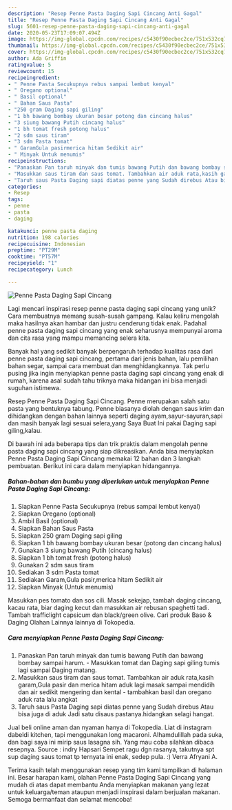 ```yaml
---
description: "Resep Penne Pasta Daging Sapi Cincang Anti Gagal"
title: "Resep Penne Pasta Daging Sapi Cincang Anti Gagal"
slug: 5601-resep-penne-pasta-daging-sapi-cincang-anti-gagal
date: 2020-05-23T17:09:07.494Z
image: https://img-global.cpcdn.com/recipes/c5430f90ecbec2ce/751x532cq70/penne-pasta-daging-sapi-cincang-foto-resep-utama.jpg
thumbnail: https://img-global.cpcdn.com/recipes/c5430f90ecbec2ce/751x532cq70/penne-pasta-daging-sapi-cincang-foto-resep-utama.jpg
cover: https://img-global.cpcdn.com/recipes/c5430f90ecbec2ce/751x532cq70/penne-pasta-daging-sapi-cincang-foto-resep-utama.jpg
author: Ada Griffin
ratingvalue: 5
reviewcount: 15
recipeingredient:
- " Penne Pasta Secukupnya rebus sampai lembut kenyal"
- " Oregano optional"
- " Basil optional"
- " Bahan Saus Pasta"
- "250 gram Daging sapi giling"
- "1 bh bawang bombay ukuran besar potong dan cincang halus"
- "3 siung bawang Putih cincang halus"
- "1 bh tomat fresh potong halus"
- "2 sdm saus tiram"
- "3 sdm Pasta tomat"
- " GaramGula pasirmerica hitam Sedikit air"
- " Minyak Untuk menumis"
recipeinstructions:
- "Panaskan Pan taruh minyak dan tumis bawang Putih dan bawang bombay sampai harum.  Masukkan tomat dan Daging sapi giling tumis lagi sampai Daging matang."
- "Masukkan saus tiram dan saus tomat. Tambahkan air aduk rata,kasih garam,Gula pasir dan merica hitam aduk lagi masak sampai mendidih dan air sedikit mengering dan kental  tambahkan basil dan oregano aduk rata lalu angkat"
- "Taruh saus Pasta Daging sapi diatas penne yang Sudah direbus Atau bisa juga di aduk Jadi satu disaus pastanya.hidangkan selagi hangat."
categories:
- Resep
tags:
- penne
- pasta
- daging

katakunci: penne pasta daging 
nutrition: 198 calories
recipecuisine: Indonesian
preptime: "PT29M"
cooktime: "PT57M"
recipeyield: "1"
recipecategory: Lunch

---
```



![Penne Pasta Daging Sapi Cincang](https://img-global.cpcdn.com/recipes/c5430f90ecbec2ce/751x532cq70/penne-pasta-daging-sapi-cincang-foto-resep-utama.jpg)

Lagi mencari inspirasi resep penne pasta daging sapi cincang yang unik? Cara membuatnya memang susah-susah gampang. Kalau keliru mengolah maka hasilnya akan hambar dan justru cenderung tidak enak. Padahal penne pasta daging sapi cincang yang enak seharusnya mempunyai aroma dan cita rasa yang mampu memancing selera kita.

Banyak hal yang sedikit banyak berpengaruh terhadap kualitas rasa dari penne pasta daging sapi cincang, pertama dari jenis bahan, lalu pemilihan bahan segar, sampai cara membuat dan menghidangkannya. Tak perlu pusing jika ingin menyiapkan penne pasta daging sapi cincang yang enak di rumah, karena asal sudah tahu triknya maka hidangan ini bisa menjadi suguhan istimewa.

Resep Penne Pasta Daging Sapi Cincang. Penne merupakan salah satu pasta yang bentuknya tabung. Penne biasanya diolah dengan saus krim dan dihidangkan dengan bahan lainnya seperti daging ayam,sayur-sayuran,sapi dan masih banyak lagi sesuai selera,yang Saya Buat Ini pakai Daging sapi giling,kalau.


Di bawah ini ada beberapa tips dan trik praktis dalam mengolah penne pasta daging sapi cincang yang siap dikreasikan. Anda bisa menyiapkan Penne Pasta Daging Sapi Cincang memakai 12 bahan dan 3 langkah pembuatan. Berikut ini cara dalam menyiapkan hidangannya.

<!--inarticleads1-->

##### Bahan-bahan dan bumbu yang diperlukan untuk menyiapkan Penne Pasta Daging Sapi Cincang:

1. Siapkan  Penne Pasta Secukupnya (rebus sampai lembut kenyal)
1. Siapkan  Oregano (optional)
1. Ambil  Basil (optional)
1. Siapkan  Bahan Saus Pasta
1. Siapkan 250 gram Daging sapi giling
1. Siapkan 1 bh bawang bombay ukuran besar (potong dan cincang halus)
1. Gunakan 3 siung bawang Putih (cincang halus)
1. Siapkan 1 bh tomat fresh (potong halus)
1. Gunakan 2 sdm saus tiram
1. Sediakan 3 sdm Pasta tomat
1. Sediakan  Garam,Gula pasir,merica hitam Sedikit air
1. Siapkan  Minyak (Untuk menumis)


Masukkan pes tomato dan sos cili. Masak sekejap, tambah daging cincang, kacau rata, biar daging kecut dan masukkan air rebusan spaghetti tadi. Tambah trafficlight capsicum dan black/green olive. Cari produk Baso &amp; Daging Olahan Lainnya lainnya di Tokopedia. 

<!--inarticleads2-->

##### Cara menyiapkan Penne Pasta Daging Sapi Cincang:

1. Panaskan Pan taruh minyak dan tumis bawang Putih dan bawang bombay sampai harum.  - Masukkan tomat dan Daging sapi giling tumis lagi sampai Daging matang.
1. Masukkan saus tiram dan saus tomat. Tambahkan air aduk rata,kasih garam,Gula pasir dan merica hitam aduk lagi masak sampai mendidih dan air sedikit mengering dan kental  - tambahkan basil dan oregano aduk rata lalu angkat
1. Taruh saus Pasta Daging sapi diatas penne yang Sudah direbus Atau bisa juga di aduk Jadi satu disaus pastanya.hidangkan selagi hangat.


Jual beli online aman dan nyaman hanya di Tokopedia. Liat di instagram dabeldi kitchen, tapi menggunakan long macaroni. Alhamdulillah pada suka, dan bagi saya ini mirip saus lasagna sih. Yang mau coba silahkan dibaca resepnya. Source : indry Hapsari Sempet ragu dgn rasanya, takutnya spt sup daging saus tomat tp ternyata ini enak, sedep pula. :) Verra Afryani A. 

Terima kasih telah menggunakan resep yang tim kami tampilkan di halaman ini. Besar harapan kami, olahan Penne Pasta Daging Sapi Cincang yang mudah di atas dapat membantu Anda menyiapkan makanan yang lezat untuk keluarga/teman ataupun menjadi inspirasi dalam berjualan makanan. Semoga bermanfaat dan selamat mencoba!
